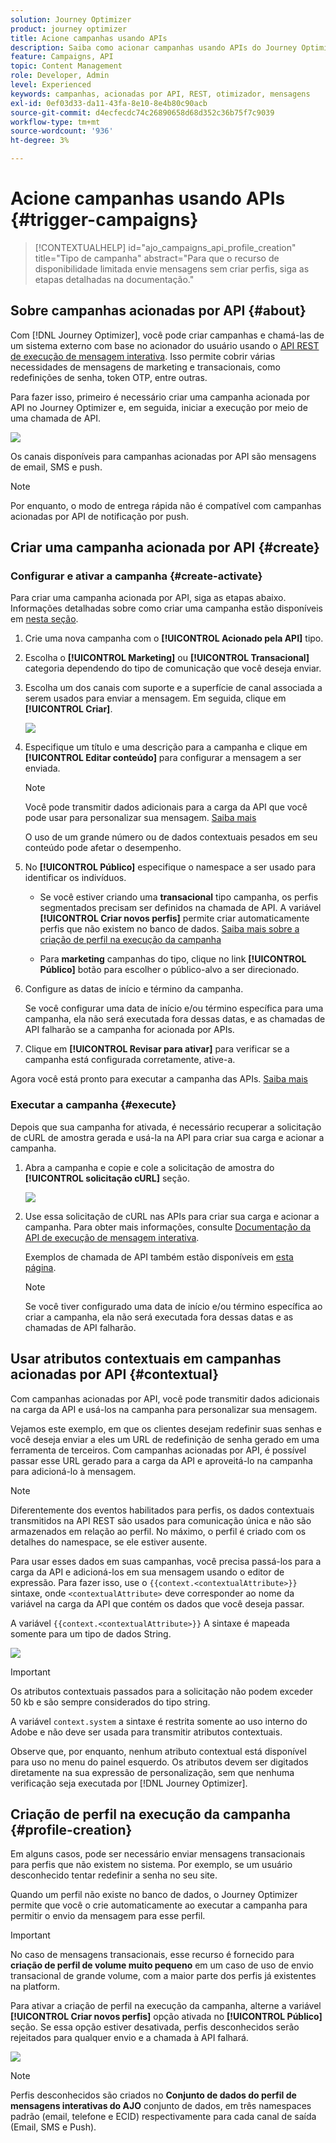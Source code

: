 ```yaml
---
solution: Journey Optimizer
product: journey optimizer
title: Acione campanhas usando APIs
description: Saiba como acionar campanhas usando APIs do Journey Optimizer
feature: Campaigns, API
topic: Content Management
role: Developer, Admin
level: Experienced
keywords: campanhas, acionadas por API, REST, otimizador, mensagens
exl-id: 0ef03d33-da11-43fa-8e10-8e4b80c90acb
source-git-commit: d4ecfecdc74c26890658d68d352c36b75f7c9039
workflow-type: tm+mt
source-wordcount: '936'
ht-degree: 3%

---
```


# Acione campanhas usando APIs {#trigger-campaigns}

>[!CONTEXTUALHELP]
>id="ajo_campaigns_api_profile_creation"
>title="Tipo de campanha"
>abstract="Para que o recurso de disponibilidade limitada envie mensagens sem criar perfis, siga as etapas detalhadas na documentação."

## Sobre campanhas acionadas por API {#about}

Com [!DNL Journey Optimizer], você pode criar campanhas e chamá-las de um sistema externo com base no acionador do usuário usando o [API REST de execução de mensagem interativa](https://developer.adobe.com/journey-optimizer-apis/references/messaging/#tag/execution). Isso permite cobrir várias necessidades de mensagens de marketing e transacionais, como redefinições de senha, token OTP, entre outras.

Para fazer isso, primeiro é necessário criar uma campanha acionada por API no Journey Optimizer e, em seguida, iniciar a execução por meio de uma chamada de API.

![](../rn/assets/do-not-localize/api-triggered.gif)

Os canais disponíveis para campanhas acionadas por API são mensagens de email, SMS e push.

>[!NOTE]
>
>Por enquanto, o modo de entrega rápida não é compatível com campanhas acionadas por API de notificação por push.

## Criar uma campanha acionada por API {#create}

### Configurar e ativar a campanha {#create-activate}

Para criar uma campanha acionada por API, siga as etapas abaixo. Informações detalhadas sobre como criar uma campanha estão disponíveis em [nesta seção](create-campaign.md).

1. Crie uma nova campanha com o **[!UICONTROL Acionado pela API]** tipo.

1. Escolha o **[!UICONTROL Marketing]** ou **[!UICONTROL Transacional]** categoria dependendo do tipo de comunicação que você deseja enviar.

1. Escolha um dos canais com suporte e a superfície de canal associada a serem usados para enviar a mensagem. Em seguida, clique em **[!UICONTROL Criar]**.

   ![](assets/api-triggered-type.png)

1. Especifique um título e uma descrição para a campanha e clique em **[!UICONTROL Editar conteúdo]** para configurar a mensagem a ser enviada.

   >[!NOTE]
   >
   >Você pode transmitir dados adicionais para a carga da API que você pode usar para personalizar sua mensagem. [Saiba mais](#contextual)
   >
   >O uso de um grande número ou de dados contextuais pesados em seu conteúdo pode afetar o desempenho.

1. No **[!UICONTROL Público]** especifique o namespace a ser usado para identificar os indivíduos.

   * Se você estiver criando uma **transacional** tipo campanha, os perfis segmentados precisam ser definidos na chamada de API. A variável **[!UICONTROL Criar novos perfis]** permite criar automaticamente perfis que não existem no banco de dados. [Saiba mais sobre a criação de perfil na execução da campanha](#profile-creation)

   * Para **marketing** campanhas do tipo, clique no link **[!UICONTROL Público]** botão para escolher o público-alvo a ser direcionado.

1. Configure as datas de início e término da campanha.

   Se você configurar uma data de início e/ou término específica para uma campanha, ela não será executada fora dessas datas, e as chamadas de API falharão se a campanha for acionada por APIs.

1. Clique em **[!UICONTROL Revisar para ativar]** para verificar se a campanha está configurada corretamente, ative-a.

Agora você está pronto para executar a campanha das APIs. [Saiba mais](#execute)

### Executar a campanha {#execute}

Depois que sua campanha for ativada, é necessário recuperar a solicitação de cURL de amostra gerada e usá-la na API para criar sua carga e acionar a campanha.

1. Abra a campanha e copie e cole a solicitação de amostra do **[!UICONTROL solicitação cURL]** seção.

   ![](assets/api-triggered-curl.png)

1. Use essa solicitação de cURL nas APIs para criar sua carga e acionar a campanha. Para obter mais informações, consulte [Documentação da API de execução de mensagem interativa](https://developer.adobe.com/journey-optimizer-apis/references/messaging/#tag/execution).


   Exemplos de chamada de API também estão disponíveis em [esta página](https://developer.adobe.com/journey-optimizer-apis/references/messaging-samples/).

   >[!NOTE]
   >
   >Se você tiver configurado uma data de início e/ou término específica ao criar a campanha, ela não será executada fora dessas datas e as chamadas de API falharão.

## Usar atributos contextuais em campanhas acionadas por API {#contextual}

Com campanhas acionadas por API, você pode transmitir dados adicionais na carga da API e usá-los na campanha para personalizar sua mensagem.

Vejamos este exemplo, em que os clientes desejam redefinir suas senhas e você deseja enviar a eles um URL de redefinição de senha gerado em uma ferramenta de terceiros. Com campanhas acionadas por API, é possível passar esse URL gerado para a carga da API e aproveitá-lo na campanha para adicioná-lo à mensagem.

>[!NOTE]
>
>Diferentemente dos eventos habilitados para perfis, os dados contextuais transmitidos na API REST são usados para comunicação única e não são armazenados em relação ao perfil. No máximo, o perfil é criado com os detalhes do namespace, se ele estiver ausente.

Para usar esses dados em suas campanhas, você precisa passá-los para a carga da API e adicioná-los em sua mensagem usando o editor de expressão. Para fazer isso, use o `{{context.<contextualAttribute>}}` sintaxe, onde `<contextualAttribute>` deve corresponder ao nome da variável na carga da API que contém os dados que você deseja passar.

A variável `{{context.<contextualAttribute>}}` A sintaxe é mapeada somente para um tipo de dados String.

![](assets/api-triggered-context.png)


>[!IMPORTANT]
>
>Os atributos contextuais passados para a solicitação não podem exceder 50 kb e são sempre considerados do tipo string.
>
>A variável `context.system` a sintaxe é restrita somente ao uso interno do Adobe e não deve ser usada para transmitir atributos contextuais.

Observe que, por enquanto, nenhum atributo contextual está disponível para uso no menu do painel esquerdo. Os atributos devem ser digitados diretamente na sua expressão de personalização, sem que nenhuma verificação seja executada por [!DNL Journey Optimizer].

## Criação de perfil na execução da campanha {#profile-creation}

Em alguns casos, pode ser necessário enviar mensagens transacionais para perfis que não existem no sistema. Por exemplo, se um usuário desconhecido tentar redefinir a senha no seu site.

Quando um perfil não existe no banco de dados, o Journey Optimizer permite que você o crie automaticamente ao executar a campanha para permitir o envio da mensagem para esse perfil.

>[!IMPORTANT]
>
>No caso de mensagens transacionais, esse recurso é fornecido para **criação de perfil de volume muito pequeno** em um caso de uso de envio transacional de grande volume, com a maior parte dos perfis já existentes na platform.

Para ativar a criação de perfil na execução da campanha, alterne a variável **[!UICONTROL Criar novos perfis]** opção ativada no **[!UICONTROL Público]** seção. Se essa opção estiver desativada, perfis desconhecidos serão rejeitados para qualquer envio e a chamada à API falhará.

![](assets/api-triggered-create-profile.png)

>[!NOTE]
>
>Perfis desconhecidos são criados no **Conjunto de dados do perfil de mensagens interativas do AJO** conjunto de dados, em três namespaces padrão (email, telefone e ECID) respectivamente para cada canal de saída (Email, SMS e Push).
